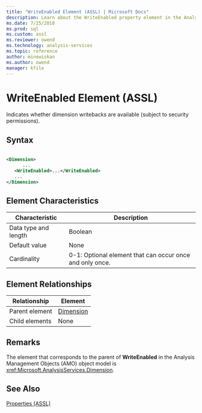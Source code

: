 ```yaml
---
title: "WriteEnabled Element (ASSL) | Microsoft Docs"
description: Learn about the WriteEnabled property element in the Analysis Services Scripting Language (ASSL) schema.
ms.date: 7/25/2018
ms.prod: sql
ms.custom: assl
ms.reviewer: owend
ms.technology: analysis-services
ms.topic: reference
author: minewiskan
ms.author: owend
manager: kfile
---
```

# WriteEnabled Element (ASSL)

  Indicates whether dimension writebacks are available (subject to security permissions).  
  
## Syntax  
  
```xml  
  
<Dimension>  
      ...  
   <WriteEnabled>...</WriteEnabled>  
   ...  
</Dimension>  
```  
  
## Element Characteristics  
  
|Characteristic|Description|  
|--------------------|-----------------|  
|Data type and length|Boolean|  
|Default value|None|  
|Cardinality|0-1: Optional element that can occur once and only once.|  
  
## Element Relationships  
  
|Relationship|Element|  
|------------------|-------------|  
|Parent element|[Dimension](../objects/dimension-element-assl.md)|  
|Child elements|None|  
  
## Remarks  
 The element that corresponds to the parent of **WriteEnabled** in the Analysis Management Objects (AMO) object model is <xref:Microsoft.AnalysisServices.Dimension>.  
  
## See Also  
 [Properties &#40;ASSL&#41;](properties-assl.md)  
  
  
